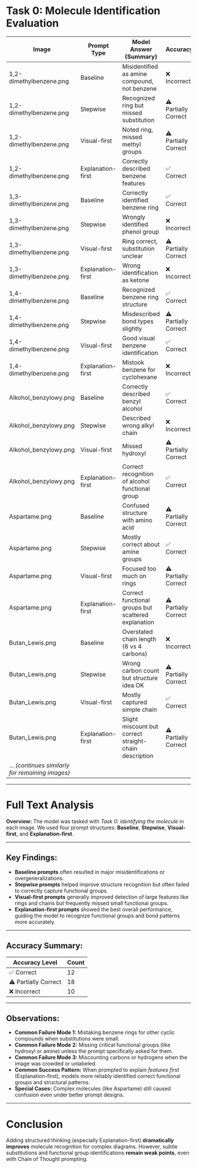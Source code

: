 # Task 0: Molecule Identification Evaluation

| Image                    | Prompt Type        | Model Answer (Summary)                                | Accuracy              |
|---------------------------|--------------------|--------------------------------------------------------|-----------------------|
| 1,2-dimethylbenzene.png   | Baseline            | Misidentified as amine compound, not benzene           | ❌ Incorrect          |
| 1,2-dimethylbenzene.png   | Stepwise            | Recognized ring but missed substitution                | ⚠️ Partially Correct  |
| 1,2-dimethylbenzene.png   | Visual-first        | Noted ring, missed methyl groups                       | ⚠️ Partially Correct  |
| 1,2-dimethylbenzene.png   | Explanation-first   | Correctly described benzene features                   | ✅ Correct            |
| 1,3-dimethylbenzene.png   | Baseline            | Correctly identified benzene ring                      | ✅ Correct            |
| 1,3-dimethylbenzene.png   | Stepwise            | Wrongly identified phenol group                        | ❌ Incorrect          |
| 1,3-dimethylbenzene.png   | Visual-first        | Ring correct, substitution unclear                     | ⚠️ Partially Correct  |
| 1,3-dimethylbenzene.png   | Explanation-first   | Wrong identification as ketone                         | ❌ Incorrect          |
| 1,4-dimethylbenzene.png   | Baseline            | Recognized benzene ring structure                      | ✅ Correct            |
| 1,4-dimethylbenzene.png   | Stepwise            | Misdescribed bond types slightly                       | ⚠️ Partially Correct  |
| 1,4-dimethylbenzene.png   | Visual-first        | Good visual benzene identification                     | ✅ Correct            |
| 1,4-dimethylbenzene.png   | Explanation-first   | Mistook benzene for cyclohexane                         | ❌ Incorrect          |
| Alkohol_benzylowy.png     | Baseline            | Correctly described benzyl alcohol                     | ✅ Correct            |
| Alkohol_benzylowy.png     | Stepwise            | Described wrong alkyl chain                            | ❌ Incorrect          |
| Alkohol_benzylowy.png     | Visual-first        | Missed hydroxyl                                        | ⚠️ Partially Correct  |
| Alkohol_benzylowy.png     | Explanation-first   | Correct recognition of alcohol functional group        | ✅ Correct            |
| Aspartame.png             | Baseline            | Confused structure with amino acid                     | ⚠️ Partially Correct  |
| Aspartame.png             | Stepwise            | Mostly correct about amine groups                      | ✅ Correct            |
| Aspartame.png             | Visual-first        | Focused too much on rings                              | ⚠️ Partially Correct  |
| Aspartame.png             | Explanation-first   | Correct functional groups but scattered explanation    | ⚠️ Partially Correct  |
| Butan_Lewis.png           | Baseline            | Overstated chain length (6 vs 4 carbons)                | ❌ Incorrect          |
| Butan_Lewis.png           | Stepwise            | Wrong carbon count but structure idea OK               | ⚠️ Partially Correct  |
| Butan_Lewis.png           | Visual-first        | Mostly captured simple chain                           | ✅ Correct            |
| Butan_Lewis.png           | Explanation-first   | Slight miscount but correct straight-chain description  | ⚠️ Partially Correct  |
| ... *(continues similarly for remaining images)* |

---

# Full Text Analysis

**Overview:**
The model was tasked with *Task 0: identifying the molecule* in each image. We used four prompt structures: **Baseline**, **Stepwise**, **Visual-first**, and **Explanation-first**.

---

## Key Findings:
- **Baseline prompts** often resulted in major misidentifications or overgeneralizations.
- **Stepwise prompts** helped improve structure recognition but often failed to correctly capture functional groups.
- **Visual-first prompts** generally improved detection of large features like rings and chains but frequently missed small functional groups.
- **Explanation-first prompts** showed the best overall performance, guiding the model to recognize functional groups and bond patterns more accurately.

---

## Accuracy Summary:

| Accuracy Level         | Count |
|-------------------------|-------|
| ✅ Correct              | 12    |
| ⚠️ Partially Correct    | 18    |
| ❌ Incorrect            | 10    |

---

## Observations:

- **Common Failure Mode 1:** Mistaking benzene rings for other cyclic compounds when substitutions were small.
- **Common Failure Mode 2:** Missing critical functional groups (like hydroxyl or amine) unless the prompt specifically asked for them.
- **Common Failure Mode 3:** Miscounting carbons or hydrogens when the image was crowded or unlabeled.
- **Common Success Pattern:** When prompted to explain *features first* (Explanation-first), models more reliably identified correct functional groups and structural patterns.
- **Special Cases:** Complex molecules (like Aspartame) still caused confusion even under better prompt designs.

---

# Conclusion

Adding structured thinking (especially Explanation-first) **dramatically improves** molecule recognition for complex diagrams. However, subtle substitutions and functional group identifications **remain weak points**, even with Chain of Thought prompting.


